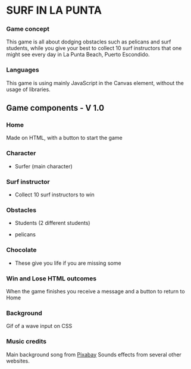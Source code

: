 # SURF IN LA PUNTA

### Game concept

This game is all about dodging obstacles such as pelicans and surf students, while you give your best to collect 10 surf instructors that one might see every day in La Punta Beach, Puerto Escondido.

### Languages

This game is using mainly JavaScript in the Canvas element, without the usage of libraries.

## Game components - V 1.0

### Home

Made on HTML, with a button to start the game

### Character
- Surfer (main character)

### Surf instructor
- Collect 10 surf instructors to win

### Obstacles

- Students (2 different students)

- pelicans

### Chocolate

- These give you life if you are missing some

### Win and Lose HTML outcomes

When the game finishes you receive a message and a button to return to Home

### Background
Gif of a wave input on CSS

### Music credits
Main background song from <a href="https://pixabay.com/music/?utm_source=link-attribution&amp;utm_medium=referral&amp;utm_campaign=music&amp;utm_content=105">Pixabay</a>
Sounds effects from several other websites.